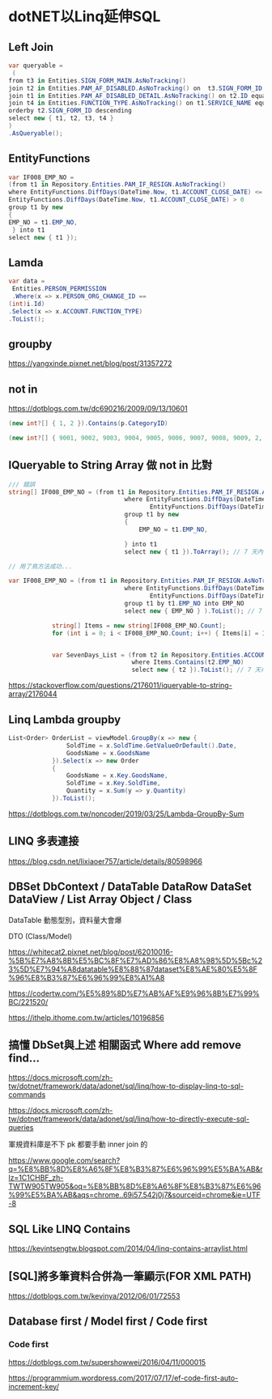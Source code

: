 # dotNET以Linq延伸SQL

## Left Join

```C#
var queryable =
 (
from t3 in Entities.SIGN_FORM_MAIN.AsNoTracking()
join t2 in Entities.PAM_AF_DISABLED.AsNoTracking() on  t3.SIGN_FORM_ID equals t2.SIGN_FORM_ID
join t1 in Entities.PAM_AF_DISABLED_DETAIL.AsNoTracking() on t2.ID equals t1.AF_DISABLED_ID into add from t1 in add.DefaultIfEmpty()
join t4 in Entities.FUNCTION_TYPE.AsNoTracking() on t1.SERVICE_NAME equals t4.ID into ft from t4 in ft.DefaultIfEmpty()
orderby t2.SIGN_FORM_ID descending
select new { t1, t2, t3, t4 }
)
.AsQueryable();
```

## EntityFunctions

```C#
var IF008_EMP_NO =
(from t1 in Repository.Entities.PAM_IF_RESIGN.AsNoTracking()
where EntityFunctions.DiffDays(DateTime.Now, t1.ACCOUNT_CLOSE_DATE) <= 7 &&
EntityFunctions.DiffDays(DateTime.Now, t1.ACCOUNT_CLOSE_DATE) > 0
group t1 by new
{
EMP_NO = t1.EMP_NO,
 } into t1
select new { t1 });
```

## Lamda

```C#
var data =
 Entities.PERSON_PERMISSION
 .Where(x => x.PERSON_ORG_CHANGE_ID ==
(int)i.Id)
.Select(x => x.ACCOUNT.FUNCTION_TYPE)
.ToList();
```

## groupby

<https://yangxinde.pixnet.net/blog/post/31357272>

## not in

<https://dotblogs.com.tw/dc690216/2009/09/13/10601>

```C#
(new int?[] { 1, 2 }).Contains(p.CategoryID)

(new int?[] { 9001, 9002, 9003, 9004, 9005, 9006, 9007, 9008, 9009, 2, 3, 4, 5, 7, 9 }).Contains(x.t2.FUNCTION_TYPE)
```

## IQueryable to String Array 做 not in 比對

```C#
/// 錯誤
string[] IF008_EMP_NO = (from t1 in Repository.Entities.PAM_IF_RESIGN.AsNoTracking()
                                where EntityFunctions.DiffDays(DateTime.Now, t1.ACCOUNT_CLOSE_DATE) <= 7 &&
                                       EntityFunctions.DiffDays(DateTime.Now, t1.ACCOUNT_CLOSE_DATE) > 0
                                group t1 by new
                                {
                                    EMP_NO = t1.EMP_NO,

                                } into t1
                                select new { t1 }).ToArray(); // 7 天內 PAM_IF_RESIGN 新增資料且 IF008 Distinct 確保唯一值 DBSET

// 用了鳥方法成功...

var IF008_EMP_NO = (from t1 in Repository.Entities.PAM_IF_RESIGN.AsNoTracking()
                                where EntityFunctions.DiffDays(DateTime.Now, t1.ACCOUNT_CLOSE_DATE) <= 7 &&
                                       EntityFunctions.DiffDays(DateTime.Now, t1.ACCOUNT_CLOSE_DATE) > 0
                                group t1 by t1.EMP_NO into EMP_NO
                                select new { EMP_NO } ).ToList(); // 7 天內 PAM_IF_RESIGN 新增資料且 IF008 Distinct 確保唯一值 DBSET

            string[] Items = new string[IF008_EMP_NO.Count];
            for (int i = 0; i < IF008_EMP_NO.Count; i++) { Items[i] = IF008_EMP_NO[i].EMP_NO.Key; }


            var SevenDays_List = (from t2 in Repository.Entities.ACCOUNT.AsNoTracking()
                                  where Items.Contains(t2.EMP_NO)
                                  select new { t2 }).ToList(); // 7 天內 Account 新增資料 Group Emp_No 只取一筆

```

<https://stackoverflow.com/questions/2176011/iqueryable-to-string-array/2176044>

## Linq Lambda groupby

```C#
List<Order> OrderList = viewModel.GroupBy(x => new {
                SoldTime = x.SoldTime.GetValueOrDefault().Date,
                GoodsName = x.GoodsName
            }).Select(x => new Order
            {
                GoodsName = x.Key.GoodsName,
                SoldTime = x.Key.SoldTime,
                Quantity = x.Sum(y => y.Quantity)
            }).ToList();
```

<https://dotblogs.com.tw/noncoder/2019/03/25/Lambda-GroupBy-Sum>

## LINQ 多表連接

<https://blog.csdn.net/lixiaoer757/article/details/80598966>

## DBSet DbContext / DataTable DataRow DataSet DataView / List Array Object / Class

DataTable 動態型別，資料量大會爆

DTO (Class/Model)

<https://whitecat2.pixnet.net/blog/post/62010016-%5B%E7%A8%8B%E5%BC%8F%E7%AD%86%E8%A8%98%5D%5Bc%23%5D%E7%94%A8datatable%E8%88%87dataset%E8%AE%80%E5%8F%96%E8%B3%87%E6%96%99%E8%A1%A8>

<https://codertw.com/%E5%89%8D%E7%AB%AF%E9%96%8B%E7%99%BC/221520/>

<https://ithelp.ithome.com.tw/articles/10196856>

## 搞懂 DbSet與上述 相關函式 Where add remove find...

<https://docs.microsoft.com/zh-tw/dotnet/framework/data/adonet/sql/linq/how-to-display-linq-to-sql-commands>

<https://docs.microsoft.com/zh-tw/dotnet/framework/data/adonet/sql/linq/how-to-directly-execute-sql-queries>

軍規資料庫是不下 pk 都要手動 inner join 的

<https://www.google.com/search?q=%E8%BB%8D%E8%A6%8F%E8%B3%87%E6%96%99%E5%BA%AB&rlz=1C1CHBF_zh-TWTW905TW905&oq=%E8%BB%8D%E8%A6%8F%E8%B3%87%E6%96%99%E5%BA%AB&aqs=chrome..69i57.542j0j7&sourceid=chrome&ie=UTF-8>

## SQL Like LINQ Contains

<https://kevintsengtw.blogspot.com/2014/04/linq-contains-arraylist.html>

## [SQL]將多筆資料合併為一筆顯示(FOR XML PATH)

<https://dotblogs.com.tw/kevinya/2012/06/01/72553>

## Database first / Model first / Code first

### Code first

<https://dotblogs.com.tw/supershowwei/2016/04/11/000015>

<https://programmium.wordpress.com/2017/07/17/ef-code-first-auto-increment-key/>
